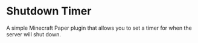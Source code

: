 # Shutdown Timer
A simple Minecraft Paper plugin that allows you to set a timer for when the server will shut down.